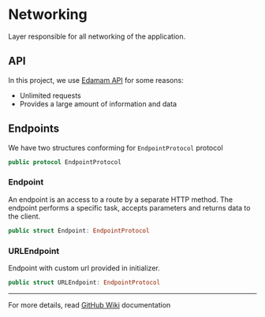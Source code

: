 # Networking

Layer responsible for all networking of the application.

## API

In this project, we use [Edamam API](https://developer.edamam.com/edamam-docs-recipe-api) for some reasons:

- Unlimited requests
- Provides a large amount of information and data

## Endpoints

We have two structures conforming for `EndpointProtocol` protocol

```swift
public protocol EndpointProtocol
```

### Endpoint

An endpoint is an access to a route by a separate HTTP method. The endpoint performs a specific task, accepts parameters and returns data to the client.

```swift
public struct Endpoint: EndpointProtocol
```

### URLEndpoint 

Endpoint with custom url provided in initializer.

```swift
public struct URLEndpoint: EndpointProtocol
```

---

For more details, read [GitHub Wiki](https://github.com/iCookbook/Networking/wiki) documentation
